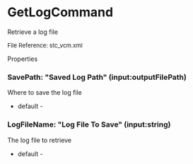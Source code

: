 # GetLogCommand

Retrieve a log file

<font size="2">File Reference: stc_vcm.xml</font>

<text>Properties</text>

### SavePath: "Saved Log Path" (input:outputFilePath)

Where to save the log file

* default - 
### LogFileName: "Log File To Save" (input:string)

The log file to retrieve

* default - 
